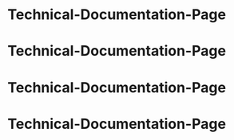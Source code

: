 # Technical-Documentation-Page
# Technical-Documentation-Page
# Technical-Documentation-Page
# Technical-Documentation-Page
